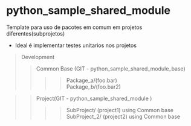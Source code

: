 # python_sample_shared_module

Template para uso de pacotes em comum em projetos diferentes(subprojetos)
 - Ideal é implementar testes unitarios nos projetos

>Development<br />
>> Common Base (GIT - python_sample_shared_module_base)<br />
>>>>Package_a/(foo.bar)<br />
>>>>Package_b/(foo.bar2)<br />

>> Project(GIT - python_sample_shared_module )<br />
>>>>SubProject/ (project1) using Common base<br />
>>>>SubProject_2/ (project2) using Common base<br />
   
   
    
